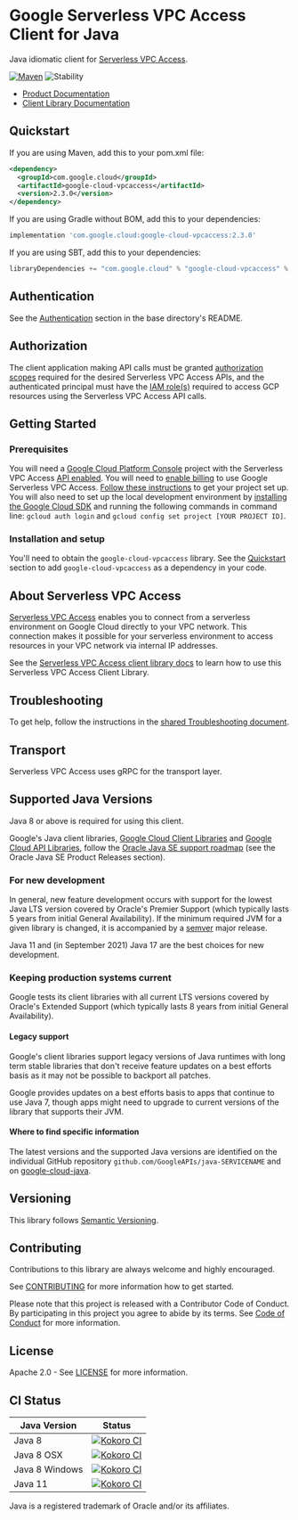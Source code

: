 # Google Serverless VPC Access Client for Java

Java idiomatic client for [Serverless VPC Access][product-docs].

[![Maven][maven-version-image]][maven-version-link]
![Stability][stability-image]

- [Product Documentation][product-docs]
- [Client Library Documentation][javadocs]


## Quickstart


If you are using Maven, add this to your pom.xml file:


```xml
<dependency>
  <groupId>com.google.cloud</groupId>
  <artifactId>google-cloud-vpcaccess</artifactId>
  <version>2.3.0</version>
</dependency>

```

If you are using Gradle without BOM, add this to your dependencies:

```Groovy
implementation 'com.google.cloud:google-cloud-vpcaccess:2.3.0'
```

If you are using SBT, add this to your dependencies:

```Scala
libraryDependencies += "com.google.cloud" % "google-cloud-vpcaccess" % "2.3.0"
```

## Authentication

See the [Authentication][authentication] section in the base directory's README.

## Authorization

The client application making API calls must be granted [authorization scopes][auth-scopes] required for the desired Serverless VPC Access APIs, and the authenticated principal must have the [IAM role(s)][predefined-iam-roles] required to access GCP resources using the Serverless VPC Access API calls.

## Getting Started

### Prerequisites

You will need a [Google Cloud Platform Console][developer-console] project with the Serverless VPC Access [API enabled][enable-api].
You will need to [enable billing][enable-billing] to use Google Serverless VPC Access.
[Follow these instructions][create-project] to get your project set up. You will also need to set up the local development environment by
[installing the Google Cloud SDK][cloud-sdk] and running the following commands in command line:
`gcloud auth login` and `gcloud config set project [YOUR PROJECT ID]`.

### Installation and setup

You'll need to obtain the `google-cloud-vpcaccess` library.  See the [Quickstart](#quickstart) section
to add `google-cloud-vpcaccess` as a dependency in your code.

## About Serverless VPC Access


[Serverless VPC Access][product-docs] enables you to connect from a serverless environment on Google Cloud directly to your VPC network. This connection makes it possible for your serverless environment to access resources in your VPC network via internal IP addresses.

See the [Serverless VPC Access client library docs][javadocs] to learn how to
use this Serverless VPC Access Client Library.






## Troubleshooting

To get help, follow the instructions in the [shared Troubleshooting document][troubleshooting].

## Transport

Serverless VPC Access uses gRPC for the transport layer.

## Supported Java Versions

Java 8 or above is required for using this client.

Google's Java client libraries,
[Google Cloud Client Libraries][cloudlibs]
and
[Google Cloud API Libraries][apilibs],
follow the
[Oracle Java SE support roadmap][oracle]
(see the Oracle Java SE Product Releases section).

### For new development

In general, new feature development occurs with support for the lowest Java
LTS version covered by  Oracle's Premier Support (which typically lasts 5 years
from initial General Availability). If the minimum required JVM for a given
library is changed, it is accompanied by a [semver][semver] major release.

Java 11 and (in September 2021) Java 17 are the best choices for new
development.

### Keeping production systems current

Google tests its client libraries with all current LTS versions covered by
Oracle's Extended Support (which typically lasts 8 years from initial
General Availability).

#### Legacy support

Google's client libraries support legacy versions of Java runtimes with long
term stable libraries that don't receive feature updates on a best efforts basis
as it may not be possible to backport all patches.

Google provides updates on a best efforts basis to apps that continue to use
Java 7, though apps might need to upgrade to current versions of the library
that supports their JVM.

#### Where to find specific information

The latest versions and the supported Java versions are identified on
the individual GitHub repository `github.com/GoogleAPIs/java-SERVICENAME`
and on [google-cloud-java][g-c-j].

## Versioning


This library follows [Semantic Versioning](http://semver.org/).



## Contributing


Contributions to this library are always welcome and highly encouraged.

See [CONTRIBUTING][contributing] for more information how to get started.

Please note that this project is released with a Contributor Code of Conduct. By participating in
this project you agree to abide by its terms. See [Code of Conduct][code-of-conduct] for more
information.


## License

Apache 2.0 - See [LICENSE][license] for more information.

## CI Status

Java Version | Status
------------ | ------
Java 8 | [![Kokoro CI][kokoro-badge-image-2]][kokoro-badge-link-2]
Java 8 OSX | [![Kokoro CI][kokoro-badge-image-3]][kokoro-badge-link-3]
Java 8 Windows | [![Kokoro CI][kokoro-badge-image-4]][kokoro-badge-link-4]
Java 11 | [![Kokoro CI][kokoro-badge-image-5]][kokoro-badge-link-5]

Java is a registered trademark of Oracle and/or its affiliates.

[product-docs]: https://cloud.google.com/vpc/docs/serverless-vpc-access
[javadocs]: https://cloud.google.com/java/docs/reference/google-cloud-vpcaccess/latest/history
[kokoro-badge-image-1]: http://storage.googleapis.com/cloud-devrel-public/java/badges/java-vpcaccess/java7.svg
[kokoro-badge-link-1]: http://storage.googleapis.com/cloud-devrel-public/java/badges/java-vpcaccess/java7.html
[kokoro-badge-image-2]: http://storage.googleapis.com/cloud-devrel-public/java/badges/java-vpcaccess/java8.svg
[kokoro-badge-link-2]: http://storage.googleapis.com/cloud-devrel-public/java/badges/java-vpcaccess/java8.html
[kokoro-badge-image-3]: http://storage.googleapis.com/cloud-devrel-public/java/badges/java-vpcaccess/java8-osx.svg
[kokoro-badge-link-3]: http://storage.googleapis.com/cloud-devrel-public/java/badges/java-vpcaccess/java8-osx.html
[kokoro-badge-image-4]: http://storage.googleapis.com/cloud-devrel-public/java/badges/java-vpcaccess/java8-win.svg
[kokoro-badge-link-4]: http://storage.googleapis.com/cloud-devrel-public/java/badges/java-vpcaccess/java8-win.html
[kokoro-badge-image-5]: http://storage.googleapis.com/cloud-devrel-public/java/badges/java-vpcaccess/java11.svg
[kokoro-badge-link-5]: http://storage.googleapis.com/cloud-devrel-public/java/badges/java-vpcaccess/java11.html
[stability-image]: https://img.shields.io/badge/stability-stable-green
[maven-version-image]: https://img.shields.io/maven-central/v/com.google.cloud/google-cloud-vpcaccess.svg
[maven-version-link]: https://search.maven.org/search?q=g:com.google.cloud%20AND%20a:google-cloud-vpcaccess&core=gav
[authentication]: https://github.com/googleapis/google-cloud-java#authentication
[auth-scopes]: https://developers.google.com/identity/protocols/oauth2/scopes
[predefined-iam-roles]: https://cloud.google.com/iam/docs/understanding-roles#predefined_roles
[iam-policy]: https://cloud.google.com/iam/docs/overview#cloud-iam-policy
[developer-console]: https://console.developers.google.com/
[create-project]: https://cloud.google.com/resource-manager/docs/creating-managing-projects
[cloud-sdk]: https://cloud.google.com/sdk/
[troubleshooting]: https://github.com/googleapis/google-cloud-common/blob/main/troubleshooting/readme.md#troubleshooting
[contributing]: https://github.com/googleapis/java-vpcaccess/blob/main/CONTRIBUTING.md
[code-of-conduct]: https://github.com/googleapis/java-vpcaccess/blob/main/CODE_OF_CONDUCT.md#contributor-code-of-conduct
[license]: https://github.com/googleapis/java-vpcaccess/blob/main/LICENSE
[enable-billing]: https://cloud.google.com/apis/docs/getting-started#enabling_billing
[enable-api]: https://console.cloud.google.com/flows/enableapi?apiid=vpcaccess.googleapis.com
[libraries-bom]: https://github.com/GoogleCloudPlatform/cloud-opensource-java/wiki/The-Google-Cloud-Platform-Libraries-BOM
[shell_img]: https://gstatic.com/cloudssh/images/open-btn.png

[semver]: https://semver.org/
[cloudlibs]: https://cloud.google.com/apis/docs/client-libraries-explained
[apilibs]: https://cloud.google.com/apis/docs/client-libraries-explained#google_api_client_libraries
[oracle]: https://www.oracle.com/java/technologies/java-se-support-roadmap.html
[g-c-j]: http://github.com/googleapis/google-cloud-java
